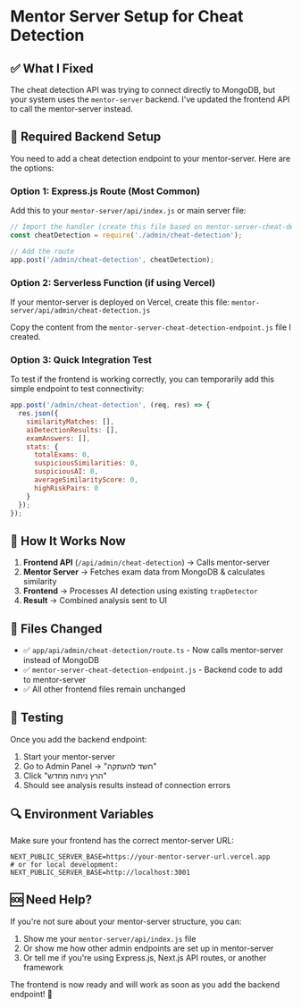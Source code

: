 # Mentor Server Setup for Cheat Detection

## ✅ What I Fixed

The cheat detection API was trying to connect directly to MongoDB, but your system uses the `mentor-server` backend. I've updated the frontend API to call the mentor-server instead.

## 🔧 Required Backend Setup

You need to add a cheat detection endpoint to your mentor-server. Here are the options:

### Option 1: Express.js Route (Most Common)

Add this to your `mentor-server/api/index.js` or main server file:

```javascript
// Import the handler (create this file based on mentor-server-cheat-detection-endpoint.js)
const cheatDetection = require('./admin/cheat-detection');

// Add the route
app.post('/admin/cheat-detection', cheatDetection);
```

### Option 2: Serverless Function (if using Vercel)

If your mentor-server is deployed on Vercel, create this file:
`mentor-server/api/admin/cheat-detection.js`

Copy the content from the `mentor-server-cheat-detection-endpoint.js` file I created.

### Option 3: Quick Integration Test

To test if the frontend is working correctly, you can temporarily add this simple endpoint to test connectivity:

```javascript
app.post('/admin/cheat-detection', (req, res) => {
  res.json({
    similarityMatches: [],
    aiDetectionResults: [],
    examAnswers: [],
    stats: {
      totalExams: 0,
      suspiciousSimilarities: 0,
      suspiciousAI: 0,
      averageSimilarityScore: 0,
      highRiskPairs: 0
    }
  });
});
```

## 🚀 How It Works Now

1. **Frontend API** (`/api/admin/cheat-detection`) → Calls mentor-server
2. **Mentor Server** → Fetches exam data from MongoDB & calculates similarity
3. **Frontend** → Processes AI detection using existing `trapDetector`
4. **Result** → Combined analysis sent to UI

## 📁 Files Changed

- ✅ `app/api/admin/cheat-detection/route.ts` - Now calls mentor-server instead of MongoDB
- ✅ `mentor-server-cheat-detection-endpoint.js` - Backend code to add to mentor-server
- ✅ All other frontend files remain unchanged

## 🧪 Testing

Once you add the backend endpoint:

1. Start your mentor-server
2. Go to Admin Panel → "חשד להעתקה"
3. Click "הרץ ניתוח מחדש"
4. Should see analysis results instead of connection errors

## 🔍 Environment Variables

Make sure your frontend has the correct mentor-server URL:

```env
NEXT_PUBLIC_SERVER_BASE=https://your-mentor-server-url.vercel.app
# or for local development:
NEXT_PUBLIC_SERVER_BASE=http://localhost:3001
```

## 🆘 Need Help?

If you're not sure about your mentor-server structure, you can:

1. Show me your `mentor-server/api/index.js` file
2. Or show me how other admin endpoints are set up in mentor-server
3. Or tell me if you're using Express.js, Next.js API routes, or another framework

The frontend is now ready and will work as soon as you add the backend endpoint! 🎉